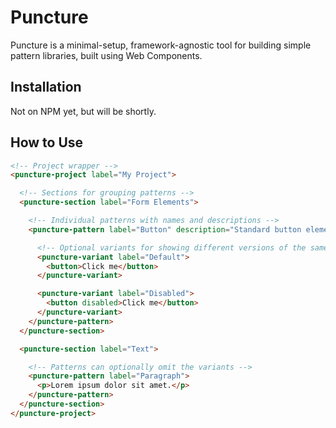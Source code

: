 # Puncture

Puncture is a minimal-setup, framework-agnostic tool for building simple pattern
libraries, built using Web Components.

## Installation

Not on NPM yet, but will be shortly.

## How to Use

```html
<!-- Project wrapper -->
<puncture-project label="My Project">

  <!-- Sections for grouping patterns -->
  <puncture-section label="Form Elements">

    <!-- Individual patterns with names and descriptions -->
    <puncture-pattern label="Button" description="Standard button element.">

      <!-- Optional variants for showing different versions of the same pattern. -->
      <puncture-variant label="Default">
        <button>Click me</button>
      </puncture-variant>

      <puncture-variant label="Disabled">
        <button disabled>Click me</button>
      </puncture-variant>
    </puncture-pattern>
  </puncture-section>

  <puncture-section label="Text">

    <!-- Patterns can optionally omit the variants -->
    <puncture-pattern label="Paragraph">
      <p>Lorem ipsum dolor sit amet.</p>
    </puncture-pattern>
  </puncture-section>
</puncture-project>
```